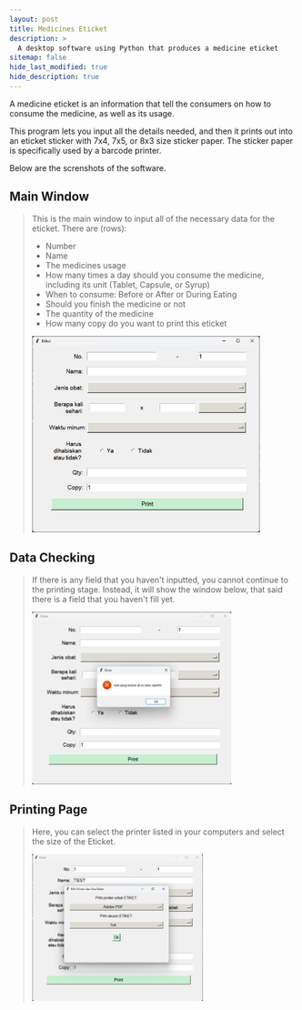 ```yaml
---
layout: post
title: Medicines Eticket
description: >
  A desktop software using Python that produces a medicine eticket
sitemap: false
hide_last_modified: true
hide_description: true
---
```


A medicine eticket is an information that tell the consumers on how to consume the medicine, as well as 
its usage.

This program lets you input all the details needed, and then it prints out into an eticket sticker 
with 7x4, 7x5, or 8x3 size sticker paper. The sticker paper is specifically used by a barcode printer.

Below are the screnshots of the software.

## Main Window ##
> This is the main window to input all of the necessary data for the eticket.
> There are (rows):
> - Number
> - Name
> - The medicines usage
> - How many times a day should you consume the medicine, including its unit (Tablet, Capsule, or Syrup)
> - When to consume: Before or After or During Eating
> - Should you finish the medicine or not
> - The quantity of the medicine
> - How many copy do you want to print this eticket
>
> <img src="../../assets/img/eticket/1.png" width="400px" title="Main Window"/>

## Data Checking ##
> If there is any field that you haven't inputted, you cannot continue to the printing stage. 
> Instead, it will show the window below, that said there is a field that you haven't fill yet.
>
> <img src="../../assets/img/eticket/2.png" width="350px" title="Error Window"/>

## Printing Page ##
> Here, you can select the printer listed in your computers and select the size of the Eticket.
>
> <img src="../../assets/img/eticket/3.png" width="300px" title="Printing Window"/>